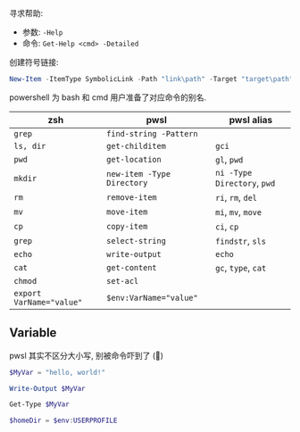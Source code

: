 寻求帮助:

- 参数: `-Help`
- 命令: `Get-Help <cmd> -Detailed`

创建符号链接:

```powershell
New-Item -ItemType SymbolicLink -Path "link\path" -Target "target\path"
```

powershell 为 bash 和 cmd 用户准备了对应命令的别名.

| zsh       | pwsl                       | pwsl alias                  |
| --------- | -------------------------- | --------------------------- |
| `grep`    | `find-string -Pattern`     |                             |
| `ls, dir` | `get-childitem`            | `gci`                       |
| `pwd`     | `get-location`             | `gl`, `pwd`                 |
| `mkdir`   | `new-item -Type Directory` | `ni -Type Directory`, `pwd` |
| `rm`      | `remove-item`              | `ri`, `rm`, `del`           |
| `mv`      | `move-item`                | `mi`, `mv`, `move`          |
| `cp`      | `copy-item`                | `ci`, `cp`                  |
| `grep`    | `select-string`            | `findstr`, `sls`            |
| `echo`    | `write-output`             | `echo`                      |
| `cat`     | `get-content`              | `gc`, `type`, `cat`         |
| `chmod`   | `set-acl`                  |                             |
| `export VarName="value"`  | `$env:VarName="value"`                           |                             |

## Variable

pwsl 其实不区分大小写, 别被命令吓到了 (🖤)

```powershell
$MyVar = "hello, world!"

Write-Output $MyVar

Get-Type $MyVar

$homeDir = $env:USERPROFILE
```